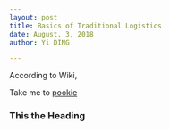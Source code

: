 ```yaml
---
layout: post
title: Basics of Traditional Logistics
date: August. 3, 2018
author: Yi DING

---
```


According to Wiki,


Take me to [pookie](#pookie)

### <a name="pookie"></a> This the Heading
